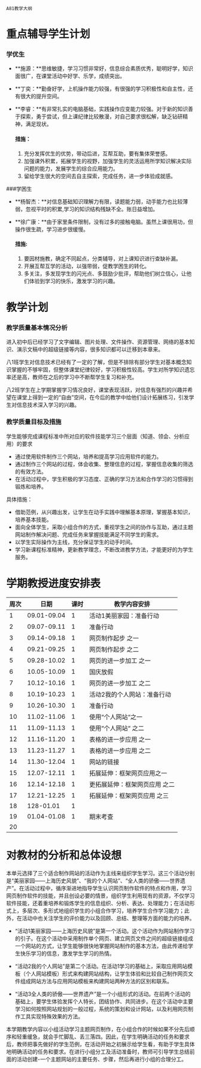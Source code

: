 `A81教学大纲`

# 重点辅导学生计划

### 学优生

- **施源：**思维敏捷，学习习惯非常好，信息综合素质优秀，聪明好学，知识面很广，在课堂活动中好学、乐学，成绩突出。

- **丁奕：**勤奋好学，上机操作能力较强，有很强的学习积极性和自主性，还有很大的提升空间。

- **李睿：**有非常扎实的电脑基础，实践操作应变能力较强。对于新的知识善于探索，勇于尝试，但上课纪律比较散漫，对自己要求很松解，缺乏钻研精神，满足现状。

  #### 措施：

  1. 充分发挥优生的优势，带动后进，互帮互助，要有集体荣誉感。
  2. 加强课外积累，拓展学生的视野，加强学生的灵活运用所学知识解决实际问题的能力，发展学生的综合应用能力。
  3. 留给学生很大的空间去自主探索，完成任务，进一步体验成就感。

   

###学困生

- **杨智杰：**对信息基础知识理解力有限，读题能力弱，动手能力也比较薄弱，忽视平时的积累,学习的知识结构残缺不全。账日益增加。
- **徐广康：**由于家里条件限制，没有过多的接触电脑。虽然上课很用功，但操作很生疏，学习进步很缓慢。

  #### 措施:

  1. 要因材施教，确定不同起点，分类辅导，对上课知识进行查缺补漏。
  2. 开展互帮互学的活动，以强带弱，促教学困生的转化。
  3. 多关注，多发现学生的闪光点、多鼓励少批评，帮助他们树立信心，让他们体验到学习的快乐，激发学习的兴趣。



# 教学计划

### 教学质量基本情况分析

进入初中后已经学习了文字编辑、图片处理、文件操作、资源管理、网络的基本知识、演示文稿中的超级链接等内容，很多知识都可以迁移到本章来。

八1班学生对信息技术已经有了一定的了解，但是不排除有部分学生对基本概念知识掌握的不够牢固，但整体课堂纪律较好，学习积极性较高。学生对所学知识遗忘率还是高，教师在之后的学习中不断帮学生复习和补充。

八2班学生在上学期掌握学习情况良好，课堂表现活跃，对信息有强烈的兴趣并希望在课堂上得到一定的“自由”空间，在今后的教学中给他们设计拓展练习，引发学生对信息技术深入学习的兴趣。

### 教学质量目标及措施

学生能够完成课程标准中所对应的软件技能学习三个层面（知道、领会、分析应用）的要求

- 通过使用软件制作三个网站，培养和提高学习应用软件的能力。
- 通过制作三个网站的过程，体会收集、整理信息的过程，掌握信息收集的筛选的有效方法。
- 在活动过程中，学生积极的学习态度、正确的学习方法和合作学习的习惯得到锻炼和培养。

具体措施：

- 借助范例，从兴趣出发，让学生在动手实践中理解基本原理，掌握基本知识，培养基本技能。
- 面向全体学生，采取小组合作的方式，重视学生之间的协作与互助，通过主题网站制作解决问题、完成任务来掌握技能满足不同学生的需求。
- 以学生实际操作为主线，充分保证学生的动手时间。
- 学习新课程标准精神，更新教学理念，不断改进教学方法，才能更好的为学生服务。



# 学期教授进度安排表

| 周次 | 日期        | 课时 | 教学内容安排                  |
| ---- | ----------- | ---- | ----------------------------- |
| 1    | 09.01-09.04 | 1    | 活动1美丽家园：准备行动       |
| 2    | 09.07-09.11 | 1    | 准备行动                      |
| 3    | 09.14-09.18 | 1    | 网页制作起步 之一             |
| 4    | 09.21-09.25 | 1    | 网页制作起步 之二             |
| 5    | 09.28-10.02 | 1    | 网页的进一步加工 之一         |
| 6    | 10.05-10.09 | 1    | 国庆放假                      |
| 7    | 10.12-10.16 | 1    | 网页的进一步加工 之二         |
| 8    | 10.19-10.23 | 1    | 活动2我的个人网站：准备行动   |
| 9    | 10.26-10.30 | 1    | 准备行动                      |
| 10   | 11.02-11.06 | 1    | 使用“个人网站“之一            |
| 11   | 11.09-11.13 | 1    | 使用“个人网站“ 之二           |
| 12   | 11.16-11.20 | 1    | 表格的进一步应用 之一         |
| 13   | 11.23-11.27 | 1    | 表格的进一步应用 之二         |
| 14   | 11.30-12.04 | 1    | 网站的链接                    |
| 15   | 12.07-12.11 | 1    | 拓展延伸：框架网页应用之一    |
| 16   | 12.14-12.18 | 1    | 更拓展延伸：框架网页应用 之二 |
| 17   | 12.21-12.25 | 1    | 拓展延伸：框架网页应用 之三   |
| 18   | 128-01.01   | 1    |                               |
| 19   | 01.04-01.08 | 1    | 期末考查                      |
| 20   |             |      |                               |



# 对教材的分析和总体设想

本单元选择了三个适合制作网站的活动作为主线来组织学生学习。这三个活动分别是“美丽家园——上海历史风貌”、“我的个人网站”、“全人类的骄傲——世界遗产”。在活动过程中，循序渐进地指导学生认识网页制作软件的特点和作用，学习网页制作软件的技能，并且创设必要的情景，组织学生利用现有的资源，不仅学习软件技能，还着重培养和锻炼学生的信息组织、分析、表达、处理能力；在活动形式上，多层次、多形式地组织学生的小组合作学习，培养学生合作学习能力；此外，在活动中也关注学生的评价能力以及回顾、总结、整理等方面的能力的培养。

- “活动1美丽家园——上海历史风貌”是第一个活动。这个活动作为网站制作学习的引子。在这个活动中采用制作单个网页、建立网页文件之间的超级链接组成一个网站的方式，让学生能够很快地掌握网站制作的基本方法，由此传递给学生快乐学习的信息，激发学生学习的热情。

- “活动2我的个人网站”是第二个活动。在活动1学习的基础上，采取应用网站模板（个人网站模板）形式来构建网站结构，让学生体验和比较自己制作网页文件组成网站方法与应用网站模板来构建网站两种方法的区别和联系。

- “活动3全人类的骄傲——世界遗产”是一个小组形式的活动。在前两个活动的基础上，要学生体验发挥个人特长，团结协作、共同进步。在这个活动中主要学习如何按照网站规划的一般过程，系统的策划和设计网站，以及利用网页制作工具实现特殊效果的方法。

本学期教学内容以小组活动学习主题网页制作，在小组合作的时候如果不分先后顺序和轻重缓急，就会手忙脚乱、丢三落四。因此，在学生明确活动的任务和要求后，教师把事先做好的学生范例，在活动开始之初展示给学生看，有助于学生具体地明确活动的任务和要求。在进行小组分工及活动准备时，教师可引导学生总结前面的活动创建-一个主题网站的主要任务、步骤，然后再进行小组的合理分工。